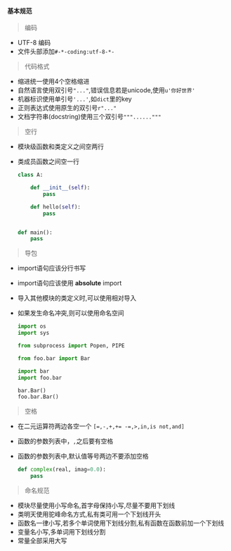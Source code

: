 #### 基本规范



> 编码

- UTF-8 编码
- 文件头部添加`#-*-coding:utf-8-*-`

> 代码格式

- 缩进统一使用4个空格缩进
- 自然语言使用双引号`"..."`,错误信息若是unicode,使用`u'你好世界'`
- 机器标识使用单引号`'...'`,如`dict`里的key
- 正则表达式使用原生的双引号`r"..."`
- 文档字符串(docstring)使用三个双引号`"""......"""`

> 空行

- 模块级函数和类定义之间空两行

- 类成员函数之间空一行

  ```python
  class A:
  
      def __init__(self):
          pass
  
      def hello(self):
          pass
  
  
  def main():
      pass 
  ```

> 导包

- import语句应该分行书写

- import语句应该使用 **absolute** import

- 导入其他模块的类定义时,可以使用相对导入

- 如果发生命名冲突,则可以使用命名空间

  ```python
  import os
  import sys
  
  from subprocess import Popen, PIPE
  
  from foo.bar import Bar
  
  import bar
  import foo.bar
  
  bar.Bar()
  foo.bar.Bar()
  ```

> 空格

- 在二元运算符两边各空一个 `[=,-,+,+= -=,>,in,is not,and]`

- 函数的参数列表中，`,`之后要有空格

- 函数的参数列表中,默认值等号两边不要添加空格

  ```python
  def complex(real, imag=0.0):
      pass
  ```

> 命名规范

- 模块尽量使用小写命名,首字母保持小写,尽量不要用下划线
- 类明天使用驼峰命名方式,私有类可用一个下划线开头
- 函数名一律小写,若多个单词使用下划线分割,私有函数在函数前加一个下划线
- 变量名小写,多单词用下划线分割
- 常量全部采用大写